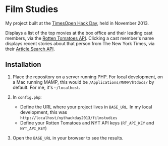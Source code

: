 # Film Studies

My project built at the [TimesOpen Hack Day][1], held in November 2013.

Displays a list of the top movies at the box office and their leading cast
members, via the [Rotten Tomatoes API][2]. Clicking a cast member's name
displays recent stories about that person from The New York Times, via their
[Article Search API][3].


## Installation

1. Place the repository on a server running PHP. For local development, on a Mac
   running MAMP, this would be `/Applications/MAMP/htdocs/` by default. For me,
   it's `~/localhost`.

2. In `config.php`:

    * Define the URL where your project lives in `BASE_URL`. In my local
      development, this was `http://localhost/nythackday2013/filmstudies`
    * Define your Rotten Tomatoes and NYT API keys (`RT_API_KEY` and
      `NYT_API_KEY`)

3. Open the `BASE_URL` in your browser to see the results.


[1]: http://developers.nytimes.com/events/hack-day/
[2]: http://developer.rottentomatoes.com/
[3]: http://developer.nytimes.com/docs/read/article_search_api_v2
